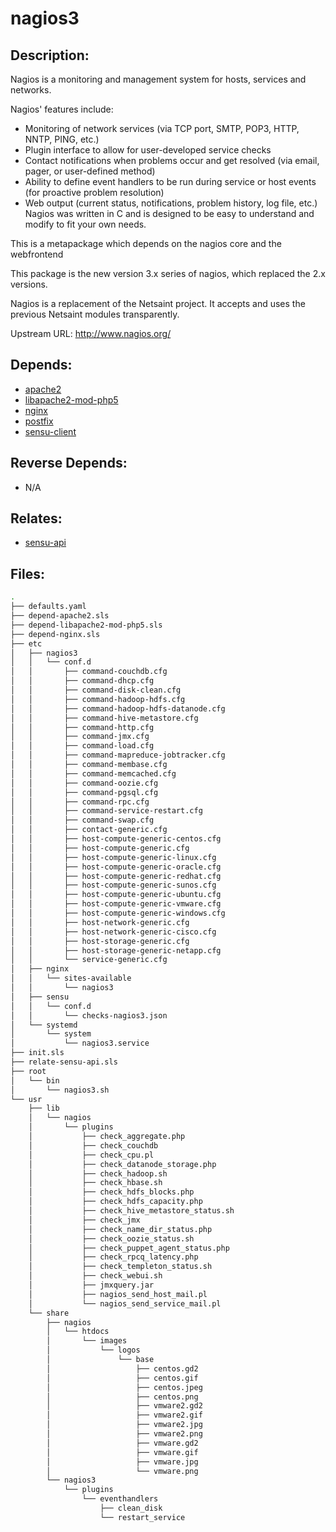 # nagios3

## Description:

Nagios is a monitoring and management system for hosts, services and networks.

Nagios' features include:

*  Monitoring of network services (via TCP port, SMTP, POP3, HTTP, NNTP,
   PING, etc.)
*  Plugin interface to allow for user-developed service checks
*  Contact notifications when problems occur and get resolved (via email,
   pager, or user-defined method)
*  Ability to define event handlers to be run during service or host events
   (for proactive problem resolution)
*  Web output (current status, notifications, problem history, log file, etc.)
Nagios was written in C and is designed to be easy to understand and modify to fit your own needs.

This is a metapackage which depends on the nagios core and the webfrontend

This package is the new version 3.x series of nagios, which replaced the 2.x versions.

Nagios is a replacement of the Netsaint project. It accepts and uses the previous Netsaint modules transparently.

Upstream URL: http://www.nagios.org/

## Depends:

  -  [apache2](/salt/apache2)
  -  [libapache2-mod-php5](/salt/libapache2-mod-php5)
  -  [nginx](/salt/nginx)
  -  [postfix](/salt/postfix)
  -  [sensu-client](/salt/sensu-client)

## Reverse Depends:

  -  N/A

## Relates:

  -  [sensu-api](/salt/sensu-api)

## Files:

```bash
.
├── defaults.yaml
├── depend-apache2.sls
├── depend-libapache2-mod-php5.sls
├── depend-nginx.sls
├── etc
│   ├── nagios3
│   │   └── conf.d
│   │       ├── command-couchdb.cfg
│   │       ├── command-dhcp.cfg
│   │       ├── command-disk-clean.cfg
│   │       ├── command-hadoop-hdfs.cfg
│   │       ├── command-hadoop-hdfs-datanode.cfg
│   │       ├── command-hive-metastore.cfg
│   │       ├── command-http.cfg
│   │       ├── command-jmx.cfg
│   │       ├── command-load.cfg
│   │       ├── command-mapreduce-jobtracker.cfg
│   │       ├── command-membase.cfg
│   │       ├── command-memcached.cfg
│   │       ├── command-oozie.cfg
│   │       ├── command-pgsql.cfg
│   │       ├── command-rpc.cfg
│   │       ├── command-service-restart.cfg
│   │       ├── command-swap.cfg
│   │       ├── contact-generic.cfg
│   │       ├── host-compute-generic-centos.cfg
│   │       ├── host-compute-generic.cfg
│   │       ├── host-compute-generic-linux.cfg
│   │       ├── host-compute-generic-oracle.cfg
│   │       ├── host-compute-generic-redhat.cfg
│   │       ├── host-compute-generic-sunos.cfg
│   │       ├── host-compute-generic-ubuntu.cfg
│   │       ├── host-compute-generic-vmware.cfg
│   │       ├── host-compute-generic-windows.cfg
│   │       ├── host-network-generic.cfg
│   │       ├── host-network-generic-cisco.cfg
│   │       ├── host-storage-generic.cfg
│   │       ├── host-storage-generic-netapp.cfg
│   │       └── service-generic.cfg
│   ├── nginx
│   │   └── sites-available
│   │       └── nagios3
│   ├── sensu
│   │   └── conf.d
│   │       └── checks-nagios3.json
│   └── systemd
│       └── system
│           └── nagios3.service
├── init.sls
├── relate-sensu-api.sls
├── root
│   └── bin
│       └── nagios3.sh
└── usr
    ├── lib
    │   └── nagios
    │       └── plugins
    │           ├── check_aggregate.php
    │           ├── check_couchdb
    │           ├── check_cpu.pl
    │           ├── check_datanode_storage.php
    │           ├── check_hadoop.sh
    │           ├── check_hbase.sh
    │           ├── check_hdfs_blocks.php
    │           ├── check_hdfs_capacity.php
    │           ├── check_hive_metastore_status.sh
    │           ├── check_jmx
    │           ├── check_name_dir_status.php
    │           ├── check_oozie_status.sh
    │           ├── check_puppet_agent_status.php
    │           ├── check_rpcq_latency.php
    │           ├── check_templeton_status.sh
    │           ├── check_webui.sh
    │           ├── jmxquery.jar
    │           ├── nagios_send_host_mail.pl
    │           └── nagios_send_service_mail.pl
    └── share
        ├── nagios
        │   └── htdocs
        │       └── images
        │           └── logos
        │               └── base
        │                   ├── centos.gd2
        │                   ├── centos.gif
        │                   ├── centos.jpeg
        │                   ├── centos.png
        │                   ├── vmware2.gd2
        │                   ├── vmware2.gif
        │                   ├── vmware2.jpg
        │                   ├── vmware2.png
        │                   ├── vmware.gd2
        │                   ├── vmware.gif
        │                   ├── vmware.jpg
        │                   └── vmware.png
        └── nagios3
            └── plugins
                └── eventhandlers
                    ├── clean_disk
                    └── restart_service
```
